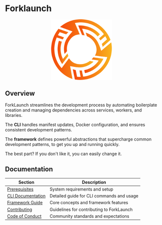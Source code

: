 # Forklaunch

<div align="center">
    <img src="./assets/logo.svg" alt="ForkLaunch Logo" width="200">
</div>

## Overview

ForkLaunch streamlines the development process by automating boilerplate creation and managing dependencies across services, workers, and libraries. 

The **CLI** handles manifest updates, Docker configuration, and ensures consistent development patterns.

The **framework** defines powerful abstractions that supercharge common development patterns, to get you up and running quickly.

The best part? If you don't like it, you can easily change it.

## Documentation

| Section | Description |
|---------|-------------|
| [Prerequisites](/docs/prerequisites.md) | System requirements and setup |
| [CLI Documentation](/docs/cli.md) | Detailed guide for CLI commands and usage |
| [Framework Guide](/docs/framework.md) | Core concepts and framework features |
| [Contributing](/docs/CONTRIBUTING.md) | Guidelines for contributing to ForkLaunch |
| [Code of Conduct](/docs/CODE_OF_CONDUCT.md) | Community standards and expectations |
